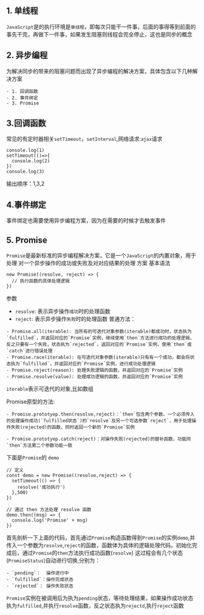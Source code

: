 ## 1. 单线程
`JavaScript`是的执行环境是`单线程`，即每次只能干一件事，后面的事得等到前面的事先干完，再做下一件事，如果发生阻塞则线程会完全停止，这也是同步的概念
## 2. 异步编程
为解决同步的带来的阻塞问题而出现了异步编程的解决方案，具体包含以下几种解决方案
```
- 1. 回调函数
- 2. 事件绑定
- 3. Promise
```
## 3.回调函数
常见的有定时器相关`setTimeout`，`setInterval`,网络请求:`ajax`请求
```
console.log(1)
setTimeout(()=>{
  console.log(2)
})
console.log(3)

```
输出顺序：1,3,2

## 4.事件绑定
事件绑定也需要使用异步编程方案，因为在需要的时候才去触发事件

## 5. Promise
`Promise`是最新标准的异步编程解决方案，它是一个`JavaScript`的内置对象，用于处理 对一个异步操作的成功或失败及对对应结果的处理 方案
基本语法
```
new Promise((resolve, reject) => {
  // 执行函数的具体处理逻辑
})
```
参数
- `resolve`: 表示异步操作`成功`时的处理函数
- `reject`: 表示异步操作`失败`时的处理函数
普通方法：
```
- Promise.all(iterable): 当所有的可迭代对象参数(iterable)都成功时，状态执为`fulfilled`，并返回对应的`Promise`实例，继续使用`then`方法进行成功的处理逻辑，反之只要有一个失败，状态执为`rejected`，返回对应的`Promise`实例，使用`then`或`catch`进行错误处理
- Promise.race(iterable): 在可迭代对象参数(iterable)只有有一个成功，都会将状态执为`fulfilled`，并返回对应的`Promise`实例，进行成功处理逻辑
- Promise.reject(reason): 处理失败逻辑的函数，并返回对应的`Promise`实例
- Promise.resolve(value): 处理成功逻辑的函数，并返回对应的`Promise`实例
```

`iterable`表示可迭代的对象,比如数组

Promise原型的方法:
```
- Promise.prototyep.then(resolve,reject)：`then`包含两个参数，一个必须传入的处理操作成功(`fulfilled状态`)的`resolve`及另一个可选参数`reject`，用于处理操作失败(rejected)的函数，同时返回一个新的`Promise`实例

- Promise.prototyep.catch(reject)：对操作失败(rejected)的替补函数，功能同`then`方法第二个参数功能一致
```


下面是`Promise`的 `demo`
```
// 定义
const demo = new Promise((resolve,reject) => {
  setTimeout(() => {
    resolve('成功执行')
  },500)
})

// 通过 then 方法处理 resolve 函数
demo.then((msg) => {
  console.log('Promise' + msg)
})
```
首先剖析一下上面的代码，首先通过`Promise`构造函数得到`Promise`的实例`demo`,并传入一个参数为`resolve`,`reject`的函数，函数体为具体的逻辑处理代码。初始化完成后，通过`Promise`的`then`方法执行成功函数(`resolve`)
这过程会有几个状态(`PromiseStatus`)自动进行切换,分别为：
```
- `pending`：  操作进行中
- `fulfilled`：操作完成状态
- `rejected`： 操作失败状态
```
`Promise`实例在被调用后为执为`pending`状态，等待处理结果，如果操作成功状态执为`fulfilled`,并执行`resolve`函数，反之状态执为`rejectd`,执行`reject`函数
